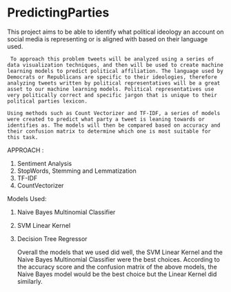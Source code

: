 # PredictingParties


This project aims to be able to identify what political ideology an account on social media is representing or is aligned with based on their language used.

     To approach this problem tweets will be analyzed using a series of data visualization techniques, and then will be used to create machine learning models to predict political affiliation. The language used by Democrats or Republicans are specific to their ideologies, therefore analyzing tweets written by political representatives will be a great asset to our machine learning models. Political representatives use very politically correct and specific jargon that is unique to their political parties lexicon. 

    Using methods such as Count Vectorizer and TF-IDF, a series of models were created to predict what party a tweet is leaning towards or identifies as. The models will then be compared based on accuracy and their confusion matrix to determine which one is most suitable for this task.

APPROACH : 
1. Sentiment Analysis 
2. StopWords, Stemming and Lemmatization
3. TF-IDF
4. CountVectorizer 

Models Used:
1. Naive Bayes Multinomial Classifier 
2. SVM Linear Kernel 
3. Decision Tree Regressor 

    Overall the models that we used did well, the SVM Linear Kernel and the Naive Bayes Multinomial Classifier were the best choices. According to the accuracy score and the confusion matrix of the above models, the Naive Bayes model would be the best choice but the Linear Kernel did similarly.
